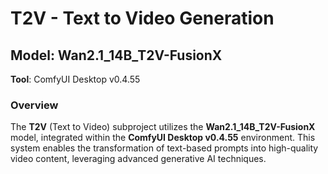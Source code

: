 # T2V - Text to Video Generation

## Model: Wan2.1_14B_T2V-FusionX  
**Tool**: ComfyUI Desktop v0.4.55

### Overview
The **T2V** (Text to Video) subproject utilizes the **Wan2.1_14B_T2V-FusionX** model, integrated within the **ComfyUI Desktop v0.4.55** environment. This system enables the transformation of text-based prompts into high-quality video content, leveraging advanced generative AI techniques.
